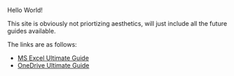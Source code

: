 
Hello World!

This site is obviously not priortizing aesthetics, will just include all the future guides available.

The links are as follows: 

- [MS Excel Ultimate Guide](guide/msexcel)
- [OneDrive Ultimate Guide](guide/onedrive)

